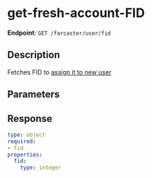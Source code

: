 # get-fresh-account-FID

**Endpoint**: `GET /farcaster/user/fid`

## Description
Fetches FID to [assign it to new user](https://docs.neynar.com/reference/register-account)

## Parameters

## Response
```yaml
type: object
required:
- fid
properties:
  fid:
    type: integer
```
